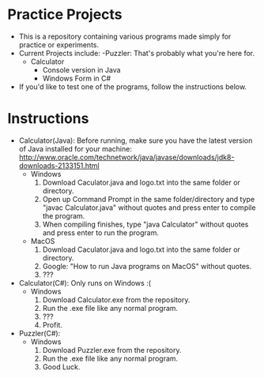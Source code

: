 # Practice Projects
- This is a repository containing various programs made simply for practice or experiments.
- Current Projects include:
  -Puzzler: That's probably what you're here for.
  - Calculator
    - Console version in Java
    - Windows Form in C#
- If you'd like to test one of the programs, follow the instructions below.

# Instructions
- Calculator(Java): Before running, make sure you have the latest version of Java installed for your machine: http://www.oracle.com/technetwork/java/javase/downloads/jdk8-downloads-2133151.html
  - Windows
    1. Download Caculator.java and logo.txt into the same folder or directory.
    2. Open up Command Prompt in the same folder/directory and type "javac Calculator.java" without quotes and press enter to compile the program.
    3. When compiling finishes, type "java Calculator" without quotes and press enter to run the program.
  - MacOS
    1. Download Caculator.java and logo.txt into the same folder or directory.
    2. Google: "How to run Java programs on MacOS" without quotes.
    3. ???
- Calculator(C#): Only runs on Windows :(
  - Windows
    1. Download Calculator.exe from the repository.
    2. Run the .exe file like any normal program.
    3. ???
    4. Profit.
- Puzzler(C#):
  - Windows
    1. Download Puzzler.exe from the repository.
    2. Run the .exe file like any normal program.
    3. Good Luck.

